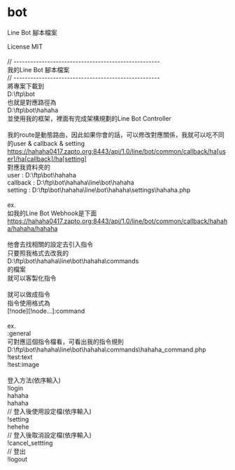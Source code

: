 # bot
Line Bot 腳本檔案

License MIT\
 \
// ---------------------------------------------------- \
我的Line Bot 腳本檔案 \
// ---------------------------------------------------- \
將專案下載到 \
D:\ftp\bot \
也就是對應路徑為 \
D:\ftp\bot\hahaha \
並使用我的框架，裡面有完成架構規劃的Line Bot Controller \
 \
我的route是動態路由，因此如果你會的話，可以修改對應關係，我就可以吃不同的user & callback & setting \
https://hahaha0417.zapto.org:8443/api/1.0/line/bot/common/callback/ha[user]/ha[callback]/ha[setting] \
對應我資料夾的 \
user : D:\ftp\bot\hahaha \
callback : D:\ftp\bot\hahaha\line\bot\hahaha \
setting : D:\ftp\bot\hahaha\line\bot\hahaha\settings\hahaha.php \
 \
ex. \
如我的Line Bot Webhook是下面 \
https://hahaha0417.zapto.org:8443/api/1.0/line/bot/common/callback/hahaha/hahaha/hahaha \
 \
他會去找相關的設定去引入指令 \
只要照我格式去改我的 \
D:\ftp\bot\hahaha\line\bot\hahaha\commands \
的檔案 \
就可以客製化指令 \
 \
就可以做成指令 \
指令使用格式為 \
[!node][!node...]:command \
 \
ex. \
:general \
可對應這個指令檔看，可看出我的指令規則 \
D:\ftp\bot\hahaha\line\bot\hahaha\commands\hahaha_command.php \
!test:text \
!test:image \
 \
登入方法(依序輸入) \
!login \
hahaha \
hahaha \
// 登入後使用設定檔(依序輸入) \
!setting \
hehehe \
// 登入後取消設定檔(依序輸入) \
!cancel_settting \
// 登出 \
!logout 
